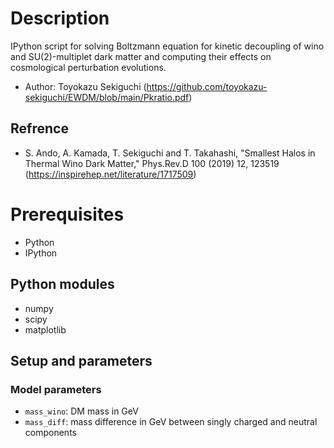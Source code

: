 # Description
IPython script for solving Boltzmann equation for kinetic decoupling of wino and SU(2)-multiplet dark matter and computing their effects on cosmological perturbation evolutions.

- Author: Toyokazu Sekiguchi
(https://github.com/toyokazu-sekiguchi/EWDM/blob/main/Pkratio.pdf)

## Refrence
- S. Ando, A. Kamada, T. Sekiguchi and T. Takahashi, "Smallest Halos in Thermal Wino Dark Matter," Phys.Rev.D 100 (2019) 12, 123519 (https://inspirehep.net/literature/1717509)

# Prerequisites 
* Python
* IPython

## Python modules
* numpy 
* scipy 
* matplotlib

## Setup and parameters

### Model parameters
- `mass_wino`: DM mass in GeV
- `mass_diff`: mass difference in GeV between singly charged and neutral components




